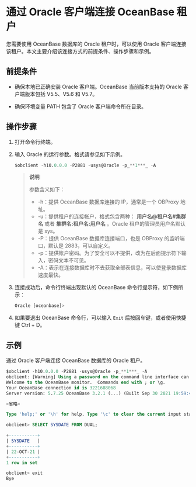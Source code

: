 # 通过 Oracle 客户端连接 OceanBase 租户

您需要使用 OceanBase 数据库的 Oracle 租户时，可以使用 Oracle 客户端连接该租户。本文主要介绍该连接方式的前提条件、操作步骤和示例。

## 前提条件

* 确保本地已正确安装 Oracle 客户端。OceanBase 当前版本支持的 Oracle 客户端版本包括 V5.5、V5.6 和 V5.7。

* 确保环境变量 PATH 包含了 Oracle 客户端命令所在目录。

## 操作步骤

1. 打开命令行终端。

2. 输入 Oracle 的运行参数。格式请参见如下示例。

   ```sql
   $obclient -h10.0.0.0 -P2881 -usys@Oracle -p_**1***_ -A
   ```

   > **说明**
   >
   > 参数含义如下：
   >
   > * -h：提供 OceanBase 数据库连接的 IP，通常是一个 OBProxy 地址。
   > * -u：提供租户的连接帐户，格式包含两种： **用户名@租户名#集群名** 或者 **集群名:租户名:用户名** 。Oracle 租户的管理员用户名默认是 sys。
   > * -P：提供 OceanBase 数据库连接端口，也是 OBProxy 的监听端口，默认是 2883，可以自定义。
   > * -p：提供帐户密码。为了安全可以不提供，改为在后面提示符下输入，密码文本不可见。
   > * -A：表示在连接数据库时不去获取全部表信息，可以使登录数据库速度最快。

3. 连接成功后，命令行终端出现默认的 OceanBase 命令行提示符，如下例所示：

   ```sql
   Oracle [oceanbase]>
   ```

4. 如果要退出 OceanBase 命令行，可以输入 `Exit` 后按回车键，或者使用快捷键 Ctrl + D。

## 示例

通过 Oracle 客户端连接 OceanBase 数据库的 Oracle 租户。

```sql
$obclient -h10.0.0.0 -P2881 -usys@Oracle -p_**1***_ -A
obclient: [Warning] Using a password on the command line interface can be insecure.
Welcome to the OceanBase monitor.  Commands end with ; or \g.
Your OceanBase connection id is 3221688068
Server version: 5.7.25 OceanBase 3.2.1 (...) (Built Sep 30 2021 19:59:46)

<省略>

Type 'help;' or '\h' for help. Type '\c' to clear the current input statement.

obclient> SELECT SYSDATE FROM DUAL;

+-----------+
| SYSDATE   |
+-----------+
| 22-OCT-21 |
+-----------+
1 row in set

obclient> exit
Bye
```
